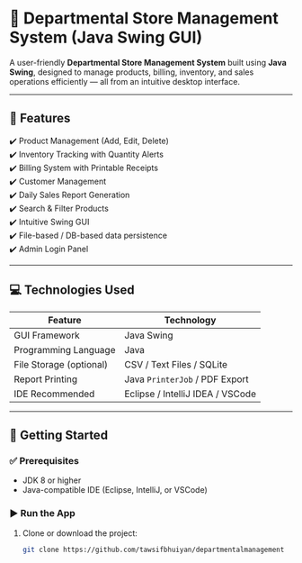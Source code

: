 # 🏬 Departmental Store Management System (Java Swing GUI)

A user-friendly **Departmental Store Management System** built using **Java Swing**, designed to manage products, billing, inventory, and sales operations efficiently — all from an intuitive desktop interface.

---


## 🧰 Features

✔️ Product Management (Add, Edit, Delete)  
✔️ Inventory Tracking with Quantity Alerts  
✔️ Billing System with Printable Receipts  
✔️ Customer Management  
✔️ Daily Sales Report Generation  
✔️ Search & Filter Products  
✔️ Intuitive Swing GUI  
✔️ File-based / DB-based data persistence  
✔️ Admin Login Panel

---

## 💻 Technologies Used

| Feature                 | Technology     |
|------------------------|----------------|
| GUI Framework          | Java Swing     |
| Programming Language   | Java           |
| File Storage (optional)| CSV / Text Files / SQLite |
| Report Printing         | Java `PrinterJob` / PDF Export |
| IDE Recommended        | Eclipse / IntelliJ IDEA / VSCode |

---

## 🏁 Getting Started

### ✅ Prerequisites

- JDK 8 or higher
- Java-compatible IDE (Eclipse, IntelliJ, or VSCode)

### ▶️ Run the App

1. Clone or download the project:
   ```bash
   git clone https://github.com/tawsifbhuiyan/departmentalmanagement

